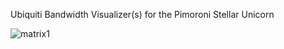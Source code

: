 Ubiquiti Bandwidth Visualizer(s) for the Pimoroni Stellar Unicorn

![matrix1](https://2fivefive.xyz/assets/matrix1.jpg)

